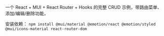 一个 React + MUI + React Router + Hooks 的完整 CRUD 示例，带路由菜单、添加/编辑/删除功能，

安装依赖： `npm install @mui/material @emotion/react @emotion/styled @mui/icons-material react-router-dom`
